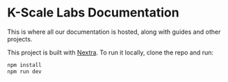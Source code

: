 # K-Scale Labs Documentation

This is where all our documentation is hosted, along with guides and other projects.

This project is built with [Nextra](https://nextra.site/). To run it locally, clone the repo and run:

```bash
npm install
npm run dev
```
